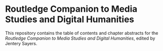 Routledge Companion to Media Studies and Digital Humanities 
======================

This repository contains the table of contents and chapter abstracts for the *Routledge Companion to Media Studies and Digital Humanities*, edited by Jentery Sayers.
